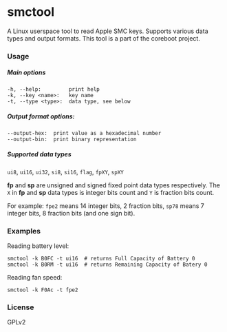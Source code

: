 # smctool

A Linux userspace tool to read Apple SMC keys. Supports various data types and output formats.
This tool is a part of the coreboot project.

### Usage

##### Main options

```
-h, --help:         print help
-k, --key <name>:   key name
-t, --type <type>:  data type, see below
```

##### Output format options:
```
--output-hex:  print value as a hexadecimal number
--output-bin:  print binary representation
```

##### Supported data types
`ui8`, `ui16`, `ui32`, `si8`, `si16`, `flag`, `fpXY`, `spXY`

**fp** and **sp** are unsigned and signed fixed point data types respectively.
The `X` in **fp** and **sp** data types is integer bits count and `Y` is fraction bits count.

For example: `fpe2` means 14 integer bits, 2 fraction bits, `sp78` means 7 integer bits, 8 fraction bits (and one sign bit).

### Examples

Reading battery level:
```
smctool -k B0FC -t ui16  # returns Full Capacity of Battery 0
smctool -k B0RM -t ui16  # returns Remaining Capacity of Batery 0
```

Reading fan speed:
```
smctool -k F0Ac -t fpe2
```

### License

GPLv2
